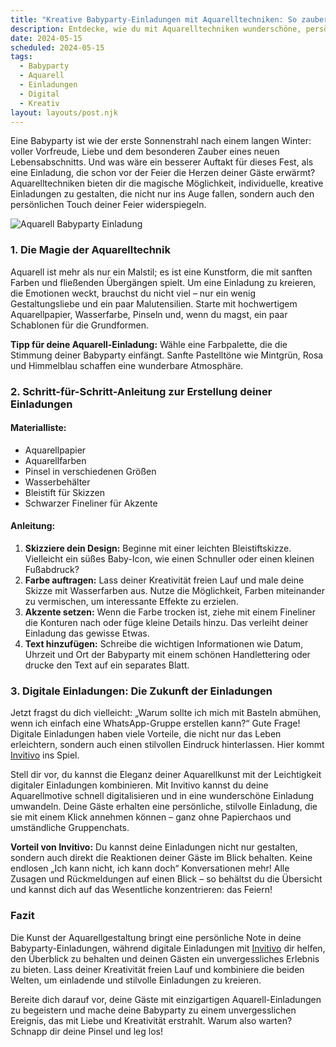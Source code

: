 ```yaml
---
title: "Kreative Babyparty-Einladungen mit Aquarelltechniken: So zauberst du individuelle Einladungen für den großen Tag"
description: Entdecke, wie du mit Aquarelltechniken wunderschöne, persönliche Einladungen für deine Babyparty gestalten kannst, und erfahre, warum digitale Einladungen mit Invitivo die perfekte Wahl sind.
date: 2024-05-15
scheduled: 2024-05-15
tags:
  - Babyparty
  - Aquarell
  - Einladungen
  - Digital
  - Kreativ
layout: layouts/post.njk
---
```


Eine Babyparty ist wie der erste Sonnenstrahl nach einem langen Winter: voller Vorfreude, Liebe und dem besonderen Zauber eines neuen Lebensabschnitts. Und was wäre ein besserer Auftakt für dieses Fest, als eine Einladung, die schon vor der Feier die Herzen deiner Gäste erwärmt? Aquarelltechniken bieten dir die magische Möglichkeit, individuelle, kreative Einladungen zu gestalten, die nicht nur ins Auge fallen, sondern auch den persönlichen Touch deiner Feier widerspiegeln.

![Aquarell Babyparty Einladung](/img/aquarell-invitation.webp)

### 1. **Die Magie der Aquarelltechnik**

Aquarell ist mehr als nur ein Malstil; es ist eine Kunstform, die mit sanften Farben und fließenden Übergängen spielt. Um eine Einladung zu kreieren, die Emotionen weckt, brauchst du nicht viel – nur ein wenig Gestaltungsliebe und ein paar Malutensilien. Starte mit hochwertigem Aquarellpapier, Wasserfarbe, Pinseln und, wenn du magst, ein paar Schablonen für die Grundformen.

**Tipp für deine Aquarell-Einladung:** Wähle eine Farbpalette, die die Stimmung deiner Babyparty einfängt. Sanfte Pastelltöne wie Mintgrün, Rosa und Himmelblau schaffen eine wunderbare Atmosphäre. 

### 2. **Schritt-für-Schritt-Anleitung zur Erstellung deiner Einladungen**

#### Materialliste:
- Aquarellpapier
- Aquarellfarben
- Pinsel in verschiedenen Größen
- Wasserbehälter
- Bleistift für Skizzen
- Schwarzer Fineliner für Akzente

#### Anleitung:
1. **Skizziere dein Design:** Beginne mit einer leichten Bleistiftskizze. Vielleicht ein süßes Baby-Icon, wie einen Schnuller oder einen kleinen Fußabdruck?
2. **Farbe auftragen:** Lass deiner Kreativität freien Lauf und male deine Skizze mit Wasserfarben aus. Nutze die Möglichkeit, Farben miteinander zu vermischen, um interessante Effekte zu erzielen.
3. **Akzente setzen:** Wenn die Farbe trocken ist, ziehe mit einem Fineliner die Konturen nach oder füge kleine Details hinzu. Das verleiht deiner Einladung das gewisse Etwas.
4. **Text hinzufügen:** Schreibe die wichtigen Informationen wie Datum, Uhrzeit und Ort der Babyparty mit einem schönen Handlettering oder drucke den Text auf ein separates Blatt. 

### 3. **Digitale Einladungen: Die Zukunft der Einladungen**

Jetzt fragst du dich vielleicht: „Warum sollte ich mich mit Basteln abmühen, wenn ich einfach eine WhatsApp-Gruppe erstellen kann?“ Gute Frage! Digitale Einladungen haben viele Vorteile, die nicht nur das Leben erleichtern, sondern auch einen stilvollen Eindruck hinterlassen. Hier kommt [Invitivo](https://invitivo.com) ins Spiel.

Stell dir vor, du kannst die Eleganz deiner Aquarellkunst mit der Leichtigkeit digitaler Einladungen kombinieren. Mit Invitivo kannst du deine Aquarellmotive schnell digitalisieren und in eine wunderschöne Einladung umwandeln. Deine Gäste erhalten eine persönliche, stilvolle Einladung, die sie mit einem Klick annehmen können – ganz ohne Papierchaos und umständliche Gruppenchats.

**Vorteil von Invitivo:** Du kannst deine Einladungen nicht nur gestalten, sondern auch direkt die Reaktionen deiner Gäste im Blick behalten. Keine endlosen „Ich kann nicht, ich kann doch“ Konversationen mehr! Alle Zusagen und Rückmeldungen auf einen Blick – so behältst du die Übersicht und kannst dich auf das Wesentliche konzentrieren: das Feiern!

### **Fazit**

Die Kunst der Aquarellgestaltung bringt eine persönliche Note in deine Babyparty-Einladungen, während digitale Einladungen mit [Invitivo](https://invitivo.com) dir helfen, den Überblick zu behalten und deinen Gästen ein unvergessliches Erlebnis zu bieten. Lass deiner Kreativität freien Lauf und kombiniere die beiden Welten, um einladende und stilvolle Einladungen zu kreieren.

Bereite dich darauf vor, deine Gäste mit einzigartigen Aquarell-Einladungen zu begeistern und mache deine Babyparty zu einem unvergesslichen Ereignis, das mit Liebe und Kreativität erstrahlt. Warum also warten? Schnapp dir deine Pinsel und leg los!
